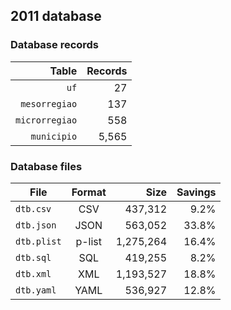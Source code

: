 ## 2011 database

### Database records

|          Table | Records |
| --------------:| -------:|
|           `uf` |      27 |
|  `mesorregiao` |     137 |
| `microrregiao` |     558 |
|    `municipio` |   5,565 |

### Database files

| File        | Format |      Size | Savings |
| ----------- |:------:| ---------:| -------:|
| `dtb.csv`   | CSV    |   437,312 |    9.2% |
| `dtb.json`  | JSON   |   563,052 |   33.8% |
| `dtb.plist` | p-list | 1,275,264 |   16.4% |
| `dtb.sql`   | SQL    |   419,255 |    8.2% |
| `dtb.xml`   | XML    | 1,193,527 |   18.8% |
| `dtb.yaml`  | YAML   |   536,927 |   12.8% |
